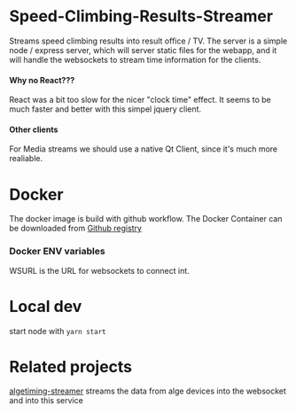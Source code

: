 # Speed-Climbing-Results-Streamer
 Streams speed climbing results into result office / TV. The server is a simple node / express server, which will server static files for the webapp, and it will handle the websockets to stream time information for the clients.

 #### Why no React???
React was a bit too slow for the nicer "clock time" effect. It seems to be much faster and better with this simpel jquery client. 

#### Other clients
For Media streams we should use a native Qt Client, since it's much more realiable. 

# Docker
The docker image is build with github workflow.
The Docker Container can be downloaded from [Github registry](https://github.com/Summeli/Speed-Climbing-Results-Streamer/pkgs/container/finice-speed-stream)

### Docker ENV variables
WSURL is the URL for websockets to connect int.

# Local dev
start node with 
`yarn start`

# Related projects
[algetiming-streamer](https://github.com/Summeli/algetiming-streamer) streams the data from alge devices into the websocket and into this service

